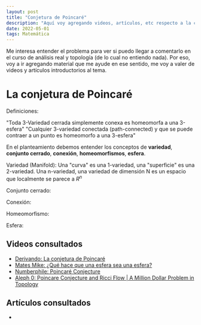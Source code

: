 ```yaml
---
layout: post
title: "Conjetura de Poincaré"
description: "Aquí voy agregando videos, artículos, etc respecto a la conjetura de Poincaré"
date: 2022-05-01
tags: Matemática
---
```


Me interesa entender el problema para ver si puedo llegar a comentarlo en el curso de análisis real y topología (de lo cual no entiendo nada). Por eso, voy a ir agregando material que me ayude en ese sentido, me voy a valer de videos y artículos introductorios al tema.

# La conjetura de Poincaré

Definiciones: 

"Toda 3-Variedad cerrada simplemente conexa es homeomorfa a una 3-esfera"
"Cualquier 3-variedad conectada (path-connected) y que se puede contraer a un punto es homeomorfo a una 3-esfera"

En el planteamiento debemos entender los conceptos de **variedad**, **conjunto cerrado**, **conexión**, **homeomorfismos**, **esfera**.

Variedad (Manifold): Una "curva" es una 1-variedad, una "superficie" es una 2-variedad. Una n-variedad, una variedad de dimensión N es un espacio que localmente se parece a $R^n$

Conjunto cerrado:

Conexión:

Homeomorfismo:

Esfera:

## Videos consultados

- [Derivando: La conjetura de Poincaré](https://www.youtube.com/watch?v=tKbZT-a7zPE)
- [Mates Mike: ¿Qué hace que una esfera sea una esfera?](https://www.youtube.com/watch?v=NdKEcMImYy8)
- [Numberphile: Poincaré Conjecture](https://www.youtube.com/watch?v=GItmC9lxeco)
- [Aleph 0: Poincare Conjecture and Ricci Flow | A Million Dollar Problem in Topology](https://www.youtube.com/watch?v=PwRl5W-whTs)

## Artículos consultados

-
